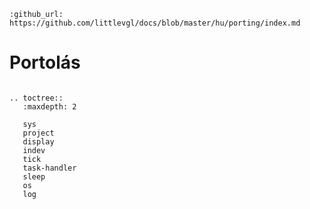 ```eval_rst
:github_url: https://github.com/littlevgl/docs/blob/master/hu/porting/index.md
```

# Portolás

```eval_rst

.. toctree::
   :maxdepth: 2

   sys
   project
   display
   indev
   tick
   task-handler
   sleep
   os
   log
   
```


